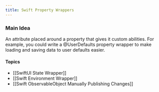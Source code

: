 ```yaml
---
title: Swift Property Wrappers
---
```


### Main Idea

An attribute placed around a property that gives it custom abilities. For example, you could write a @UserDefaults property wrapper to make loading and saving data to user defaults easier. 

#### Topics
- [[SwiftUI State Wrapper]]
- [[Swift Environment Wrapper]]
- [[Swift ObservableObject Manually Publishing Changes]]

